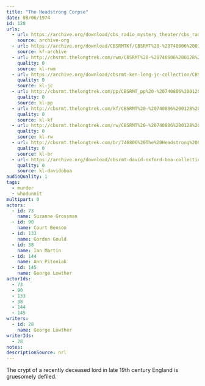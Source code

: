 ```yaml
---
title: "The Headstrong Corpse"
date: 08/06/1974
id: 128
urls: 
  - url: https://archive.org/download/cbs_radio_mystery_theater/cbs_radio_mystery_theater-0101-0150.zip/cbs_radio_mystery_theater-0101-0150%2Fcbsrmt_0128_the_headstrong_corpse.mp3
    source: archive-org
  - url: https://archive.org/download/CBSRMTKf/CBSRMT%20-%20740806%200128%20The%20Headstrong%20Corpse_kf.mp3
    source: kf-archive
  - url: http://cbsrmt.thelongtrek.com/rwm/CBSRMT%20-%20740806%200128%20The%20Headstrong%20Corpse_rwm.mp3
    quality: 0
    source: kl-rwm
  - url: https://archive.org/download/cbsrmt-ken-long-jc-collection/CBSRMT - 740806 0128 Headstrong Corpse vbr kb_jc.mp3
    quality: 0
    source: kl-jc
  - url: http://cbsrmt.thelongtrek.com/pp/CBSRMT_pp%20-%20740806%200128%20The%20Headstrong%20Corpse.mp3
    quality: 0
    source: kl-pp
  - url: http://cbsrmt.thelongtrek.com/kf/CBSRMT%20-%20740806%200128%20The%20Headstrong%20Corpse_kf.mp3
    quality: 0
    source: kl-kf
  - url: http://cbsrmt.thelongtrek.com/rw/CBSRMT%20-%20740806%200128%20128-44%20The%20Headstrong%20Corpse_rw.mp3
    quality: 0
    source: kl-rw
  - url: http://cbsrmt.thelongtrek.com/br/740806%20The%20Headstrong%20Corpse%20-%20WOR.mp3
    quality: 0
    source: kl-br
  - url: https://archive.org/download/cbsrmt-david-oxford-boa-collection/CBSRMT-740806-0128-The-Headstrong-Corpse-(64-44)_kf-{BoA}.mp3
    quality: 0
    source: kl-davidoboa
audioQuality: 1
tags: 
  - murder
  - whodunnit
multipart: 0
actors:  
  - id: 73
    name: Suzanne Grossman  
  - id: 90
    name: Court Benson  
  - id: 133
    name: Gordon Gould  
  - id: 38
    name: Ian Martin  
  - id: 144
    name: Ann Pitoniak  
  - id: 145
    name: George Lowther
actorIds:  
  - 73  
  - 90  
  - 133  
  - 38  
  - 144  
  - 145
writers:  
  - id: 28
    name: George Lowther
writerIds:  
  - 28
notes: 
descriptionSource: nrl
---
```

The crypt of a recently deceased lord in late 19th century England is gruesomely defiled.
